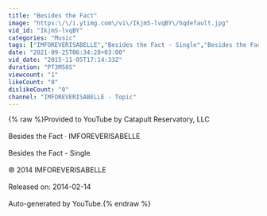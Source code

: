```yaml
---
title: "Besides the Fact"
image: "https:\/\/i.ytimg.com\/vi\/IkjmS-lvqBY\/hqdefault.jpg"
vid_id: "IkjmS-lvqBY"
categories: "Music"
tags: ["IMFOREVERISABELLE","Besides the Fact - Single","Besides the Fact"]
date: "2021-09-25T06:34:28+03:00"
vid_date: "2015-11-05T17:14:33Z"
duration: "PT3M58S"
viewcount: "1"
likeCount: "0"
dislikeCount: "0"
channel: "IMFOREVERISABELLE - Topic"
---
```

{% raw %}Provided to YouTube by Catapult Reservatory, LLC<br /><br />Besides the Fact · IMFOREVERISABELLE<br /><br />Besides the Fact - Single<br /><br />℗ 2014 IMFOREVERISABELLE<br /><br />Released on: 2014-02-14<br /><br />Auto-generated by YouTube.{% endraw %}
